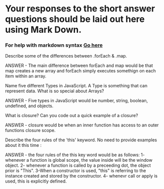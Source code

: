 # Your responses to the short answer questions should be laid out here using Mark Down.
### For help with markdown syntax [Go here](https://github.com/adam-p/markdown-here/wiki/Markdown-Cheatsheet)

Describe some of the differences between .forEach & .map.

ANSWER - The main difference between forEach and map would be that map creates a new array and forEach simply executes somethign on each item within an array. 




Name five different Types in JavaScript. A Type is something that can represent data. What is so special about Arrays?

ANSWER - Five types in JavaScript would be number, string, boolean, undefined, and objects.




What is closure? Can you code out a quick example of a closure?

ANSWER - closure would be when an inner function has access to an outer functions closure scope.



Describe the four rules of the 'this' keyword. No need to provide examples about it this time :

ANSWER - the four rules of the this key word would be as follows:
1- whenever a function is global scope, the value inside will be the window object. 
2- whenever a function is called by a preceeding dot, the object prior is "This".
3-When a constructor is used, "this" is referring to the instance created and stored by the constructor. 
4- whenevr call or apply is used, this is explicitly defined. 
